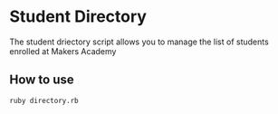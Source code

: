 # Student Directory #

The student driectory script allows you to manage the list of students enrolled at Makers Academy

## How to use ##

```shell
ruby directory.rb
```
